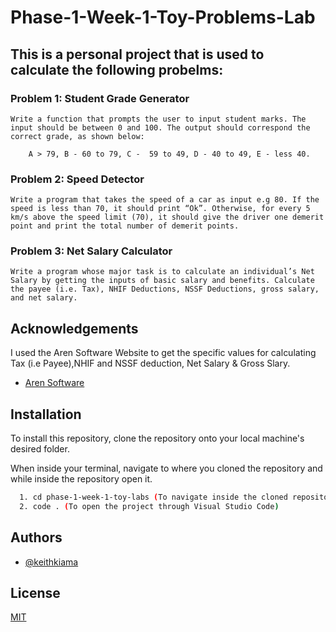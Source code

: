 
# Phase-1-Week-1-Toy-Problems-Lab

## This is a personal project that is used to calculate the following probelms:

 ### Problem 1: Student Grade Generator

    Write a function that prompts the user to input student marks. The input should be between 0 and 100. The output should correspond the correct grade, as shown below: 

        A > 79, B - 60 to 79, C -  59 to 49, D - 40 to 49, E - less 40.

 

### Problem 2: Speed Detector 

    Write a program that takes the speed of a car as input e.g 80. If the speed is less than 70, it should print “Ok”. Otherwise, for every 5 km/s above the speed limit (70), it should give the driver one demerit point and print the total number of demerit points.

    

### Problem 3: Net Salary Calculator 

    Write a program whose major task is to calculate an individual’s Net Salary by getting the inputs of basic salary and benefits. Calculate the payee (i.e. Tax), NHIF Deductions, NSSF Deductions, gross salary, and net salary. 

   


## Acknowledgements
I used the Aren Software Website to get the specific values for calculating Tax (i.e Payee),NHIF and NSSF deduction, Net Salary & Gross Slary.
 - [Aren Software](https://www.aren.co.ke/payroll/taxrates.htm)



## Installation

To install this repository, clone the repository onto your local machine's desired folder.

When inside your terminal, navigate to where you cloned the repository and while inside the repository open it.
```bash
  1. cd phase-1-week-1-toy-labs (To navigate inside the cloned repository)
  2. code . (To open the project through Visual Studio Code)
```
    
## Authors

- [@keithkiama](https://www.github.com/keithkiama)


## License

[MIT](https://choosealicense.com/licenses/mit/)

